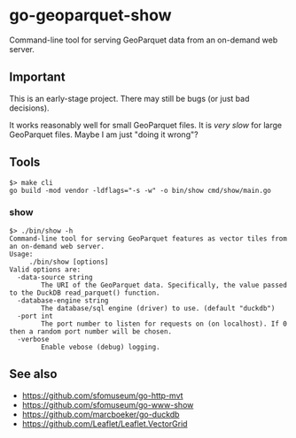 # go-geoparquet-show

Command-line tool for serving GeoParquet data from an on-demand web server.

## Important

This is an early-stage project. There may still be bugs (or just bad decisions).

It works reasonably well for small GeoParquet files. It is _very slow_ for large GeoParquet files. Maybe I am just "doing it wrong"?

## Tools

```
$> make cli
go build -mod vendor -ldflags="-s -w" -o bin/show cmd/show/main.go
```

### show

```
$> ./bin/show -h
Command-line tool for serving GeoParquet features as vector tiles from an on-demand web server.
Usage:
	 ./bin/show [options]
Valid options are:
  -data-source string
    	The URI of the GeoParquet data. Specifically, the value passed to the DuckDB read_parquet() function.
  -database-engine string
    	The database/sql engine (driver) to use. (default "duckdb")
  -port int
    	The port number to listen for requests on (on localhost). If 0 then a random port number will be chosen.
  -verbose
    	Enable vebose (debug) logging.
```

## See also

* https://github.com/sfomuseum/go-http-mvt
* https://github.com/sfomuseum/go-www-show
* https://github.com/marcboeker/go-duckdb
* https://github.com/Leaflet/Leaflet.VectorGrid